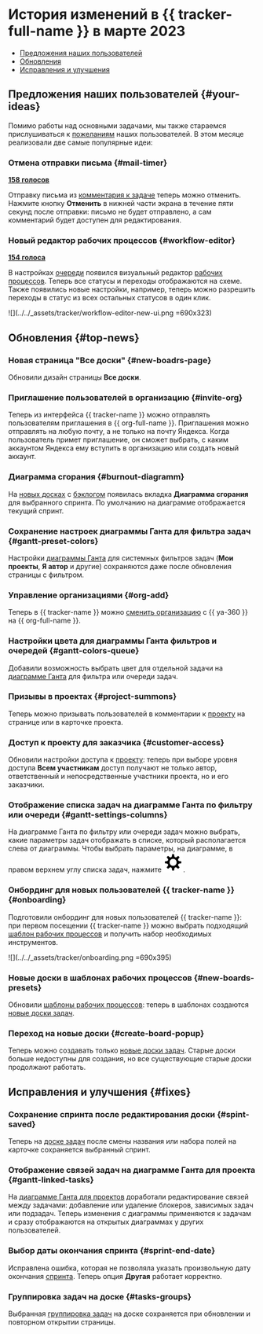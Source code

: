 # История изменений в {{ tracker-full-name }} в марте 2023

* [Предложения наших пользователей](#your-ideas)
* [Обновления](#top-news)
* [Исправления и улучшения](#fixes)

## Предложения наших пользователей {#your-ideas}


Помимо работы над основными задачами, мы также стараемся прислушиваться к [пожеланиям](https://cloud.yandex.ru/features?serviceId=210) наших пользователей. В этом месяце реализовали две самые популярные идеи:


### Отмена отправки письма {#mail-timer}

[**158 голосов**](https://cloud.yandex.ru/features/1843)

Отправку письма из [комментария к задаче](../user/comments.md) теперь можно отменить. Нажмите кнопку **Отменить** в нижней части экрана в течение пяти секунд после отправки: письмо не будет отправлено, а сам комментарий будет доступен для редактирования.

### Новый редактор рабочих процессов {#workflow-editor}

[**154 голоса**](https://cloud.yandex.ru/features/1500)

В настройках [очереди](../queue-intro.md) появился визуальный редактор [рабочих процессов](../manager/create-work-process.md). Теперь все статусы и переходы отображаются на схеме. Также появились новые настройки, например, теперь можно разрешить переходы в статус из всех остальных статусов в один клик.

![](../../_assets/tracker/workflow-editor-new-ui.png =690x323)

## Обновления {#top-news}

### Новая страница "Все доски" {#new-boadrs-page}

Обновили дизайн страницы **Все доски**.


### Приглашение пользователей в организацию {#invite-org}

Теперь из интерфейса {{ tracker-name }} можно отправлять пользователям приглашения в {{ org-full-name }}. Приглашения можно отправлять на любую почту, а не только на почту Яндекса. Когда пользователь примет приглашение, он сможет выбрать, с каким аккаунтом Яндекса ему вступить в организацию или создать новый аккаунт.


### Диаграмма сгорания {#burnout-diagramm}

На [новых досках](../manager/agile-new.md) с [бэклогом](../manager/backlog.md) появилась вкладка **Диаграмма сгорания** для выбранного спринта. По умолчанию на диаграмме отображается текущий спринт.

### Сохранение настроек диаграммы Ганта для фильтра задач {#gantt-preset-colors}

Настройки [диаграммы Ганта](../manager/gantt.md) для системных фильтров задач (**Мои проекты**, **Я автор** и другие) сохраняются даже после обновления страницы с фильтром.


### Управление организациями {#org-add}

Теперь в {{ tracker-name }} можно [сменить организацию](../cloud-vs-360.md#reconnect) с {{ ya-360 }} на {{ org-full-name }}.


### Настройки цвета для диаграммы Ганта фильтров и очередей {#gantt-colors-queue}

Добавили возможность выбрать цвет для отдельной задачи на [диаграмме Ганта](../manager/gantt.md) для фильтра или очереди задач.

### Призывы в проектах {#project-summons}

Теперь можно призывать пользователей в комментарии к [проекту](../manager/project-new.md) на странице или в карточке проекта.

### Доступ к проекту для заказчика {#customer-access}

Обновили настройки доступа к [проекту](../manager/project-new.md): теперь при выборе уровня доступа **Всем участникам** доступ получают не только автор, ответственный и непосредственные участники проекта, но и его заказчики.

### Отображение списка задач на диаграмме Ганта по фильтру или очереди {#gantt-settings-columns}

На диаграмме Ганта по фильтру или очереди задач можно выбрать, какие параметры задач отображать в списке, который располагается слева от диаграммы. Чтобы выбрать параметры, на диаграмме, в правом верхнем углу списка задач, нажмите ![](../../_assets/tracker/svg/settings-old.svg).


### Онбординг для новых пользователей {{ tracker-name }} {#onboarding}

Подготовили онбординг для новых пользователей {{ tracker-name }}: при первом посещении {{ tracker-name }} можно выбрать подходящий [шаблон рабочих процессов](../manager/create-work-process.md) и получить набор необходимых инструментов.

![](../../_assets/tracker/onboarding.png =690x395)



### Новые доски в шаблонах рабочих процессов {#new-boards-presets}

Обновили [шаблоны рабочих процессов](../manager/create-work-process.md): теперь в шаблонах создаются [новые доски задач](../manager/agile-new.md).


### Переход на новые доски {#create-board-popup}

Теперь можно создавать только [новые доски задач](../manager/agile-new.md). Старые доски больше недоступны для создания, но все существующие старые доски продолжают работать.

## Исправления и улучшения {#fixes}

### Сохранение спринта после редактирования доски {#spint-saved}

Теперь на [доске задач](../manager/agile-new.md) после смены названия или набора полей на карточке сохраняется выбранный спринт.

### Отображение связей задач на диаграмме Ганта для проекта {#gantt-linked-tasks}

На [диаграмме Ганта для проектов](../manager/gantt-project.md) доработали редактирование связей между задачами: добавление или удаление блокеров, зависимых задач или подзадач. Теперь изменения с диаграммы применяются к задачам и сразу отображаются на открытых диаграммах у других пользователей.

### Выбор даты окончания спринта {#sprint-end-date}

Исправлена ошибка, которая не позволяла указать произвольную дату окончания [спринта](../manager/create-agile-sprint.md). Теперь опция **Другая** работает корректно.

### Группировка задач на доске {#tasks-groups}

Выбранная [группировка задач](../manager/agile-new-use.md#group) на доске сохраняется при обновлении и повторном открытии страницы.